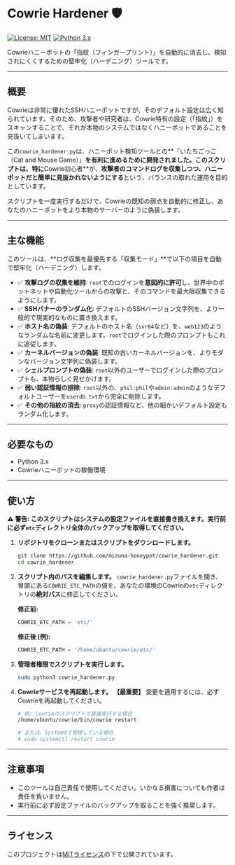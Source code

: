 # Cowrie Hardener 🛡️

[![License: MIT](https://img.shields.io/badge/License-MIT-yellow.svg)](https://opensource.org/licenses/MIT)
[![Python 3.x](https://img.shields.io/badge/python-3.x-blue.svg)](https://www.python.org/downloads/)

Cowrieハニーポットの「指紋（フィンガープリント）」を自動的に消去し、検知されにくくするための堅牢化（ハーデニング）ツールです。

---
## 概要

Cowrieは非常に優れたSSHハニーポットですが、そのデフォルト設定は広く知られています。そのため、攻撃者や研究者は、Cowrie特有の設定（「指紋」）をスキャンすることで、それが本物のシステムではなくハニーポットであることを見抜いてしまいます。

この`cowrie_hardener.py`は、ハニーポット検知ツールとの**「いたちごっこ（Cat and Mouse Game）」**を有利に進めるために開発されました。このスクリプトは、特に**Cowrie初心者**が、**攻撃者のコマンドログを収集しつつ、ハニーポットだと簡単に見抜かれないようにする**という、バランスの取れた運用を目的としています。

スクリプトを一度実行するだけで、Cowrieの既知の弱点を自動的に修正し、あなたのハニーポットをより本物のサーバーのように偽装します。

---
## 主な機能

このツールは、**ログ収集を最優先する「収集モード」**で以下の項目を自動で堅牢化（ハーデニング）します。

* ✅ **攻撃ログの収集を維持**: `root`でのログインを**意図的に許可**し、世界中のボットネットや自動化ツールからの攻撃と、そのコマンドを最大限収集できるようにします。
* ✅ **SSHバナーのランダム化**: デフォルトのSSHバージョン文字列を、より一般的で現実的なものに置き換えます。
* ✅ **ホスト名の偽装**: デフォルトのホスト名（`svr04`など）を、`web123`のようなランダムな名前に変更します。`root`でログインした際のプロンプトもこれに追従します。
* ✅ **カーネルバージョンの偽装**: 既知の古いカーネルバージョンを、よりモダンなバージョン文字列に偽装します。
* ✅ **シェルプロンプトの偽装**: `root`以外のユーザーでログインした際のプロンプトも、本物らしく見せかけます。
* ✅ **弱い認証情報の排除**: `root`以外の、`phil:phil`や`admin:admin`のようなデフォルトユーザーを`userdb.txt`から完全に削除します。
* ✅ **その他の指紋の消去**: `proxy`の認証情報など、他の細かいデフォルト設定もランダム化します。

---
## 必要なもの

* Python 3.x
* Cowrieハニーポットの稼働環境

---
## 使い方

**⚠️ 警告: このスクリプトはシステムの設定ファイルを直接書き換えます。実行前に必ず`etc`ディレクトリ全体のバックアップを取得してください。**

1.  **リポジトリをクローンまたはスクリプトをダウンロードします。**
    ```bash
    git clone https://github.com/mizuna-honeypot/cowrie_hardener.git
    cd cowrie_hardener
    ```

2.  **スクリプト内のパスを編集します。**
    `cowrie_hardener.py`ファイルを開き、冒頭にある`COWRIE_ETC_PATH`の値を、あなたの環境のCowrieの`etc`ディレクトリの**絶対パス**に修正してください。

    **修正前:**
    ```python
    COWRIE_ETC_PATH = 'etc/'
    ```
    **修正後 (例):**
    ```python
    COWRIE_ETC_PATH = '/home/ubuntu/cowrie/etc/'
    ```

3.  **管理者権限でスクリプトを実行します。**
    ```bash
    sudo python3 cowrie_hardener.py
    ```

4.  **Cowrieサービスを再起動します。**
    **【最重要】** 変更を適用するには、必ずCowrieを再起動してください。
    ```bash
    # 例: Cowrieのスクリプトで直接実行する場合
    /home/ubuntu/cowrie/bin/cowrie restart

    # または、Systemdで管理している場合
    # sudo systemctl restart cowrie
    ```

---
## 注意事項

* このツールは自己責任で使用してください。いかなる損害についても作者は責任を負いません。
* 実行前に必ず設定ファイルのバックアップを取ることを強く推奨します。

---
## ライセンス

このプロジェクトは[MITライセンス](LICENSE)の下で公開されています。
